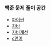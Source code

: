 ### 백준 문제 풀이 공간
* [파이썬](https://github.com/P-C-Space/Baekjoon/tree/master/Python)
* [자바](https://github.com/P-C-Space/Baekjoon/tree/master/JAVA)
* [자바개선](https://github.com/P-C-Space/Baekjoon/tree/master/JAVA%EA%B0%9C%EC%84%A0)
* [c언어](https://github.com/P-C-Space/Baekjoon/tree/master/JAVA)
